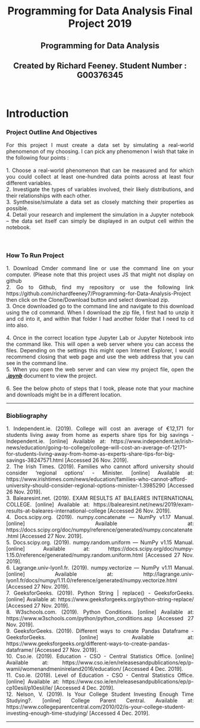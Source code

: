 <h1 align ="center">Programming for Data Analysis Final Project 2019</h1>

<p align ="center"></p>

<h2 align ="center">Programming for Data Analysis</h2>
<h2 align ="center">Created by Richard Feeney. Student Number : G00376345</h2>
<br>

# Introduction

### Project Outline And Objectives
<div align="justify"> For this project I must create a data set by simulating a real-world phenomenon of my choosing. I can pick any phenomenon I wish that take in the following four points : 
</div>
<br>
<div align="justify">
1. Choose a real-world phenomenon that can be measured and for which you could collect at least one-hundred data points across at least four different variables.<br>
2. Investigate the types of variables involved, their likely distributions, and their relationships with each other.<br>
3. Synthesise/simulate a data set as closely matching their properties as possible.<br>
4. Detail your research and implement the simulation in a Jupyter notebook – the data set itself can simply be displayed in an output cell within the notebook.
</div>
<br><br>

### How To Run Project
<div align="justify">
1. Download Cmder command line or use the command line on your computer. (Please note that this project uses JS that might not display on github<br>
2. Go to Github, find my repository or use the following link https://github.com/richardfeeney7/Programming-for-Data-Analysis-Project then click on the Clone/Download button and select download zip. <br>
3. Once downloaded go to the command line and navigate to this  download using the cd command. When I download the zip file, I first had to unzip it and cd into it, and within that folder I had another folder that I need to cd into also.<br><br>
4. Once in the correct location type Jupyter Lab or Jupyter Notebook into the command like. This will open a web server where you can access the files. Depending on the settings this might open Internet Explorer, I would recommend closing that web page and use the web address that you can see in the command line. <br>
5. When you open the web server and can view my project file, open the <u><b><i>.ipynb</i></b></u> document to view the project. <br><br>
6. See the below photo of steps that I took, please note that your machine and downloads might be in a different location. 
<br>
</div>
<hr>


### Biobliography
<div align="justify">
1. Independent.ie. (2019). College will cost an average of €12,171 for students living away from home as experts share tips for big savings - Independent.ie. [online] Available at: https://www.independent.ie/irish-news/education/going-to-college/college-will-cost-an-average-of-12171-for-students-living-away-from-home-as-experts-share-tips-for-big-savings-38247571.html [Accessed 26 Nov. 2019].<br>
2. The Irish Times. (2019). Families who cannot afford university should consider ‘regional options’ - Minister. [online] Available at: https://www.irishtimes.com/news/education/families-who-cannot-afford-university-should-consider-regional-options-minister-1.3985290 [Accessed 26 Nov. 2019].<br>
3. Balearesint.net. (2019). EXAM RESULTS AT BALEARES INTERNATIONAL COLLEGE. [online] Available at: https://balearesint.net/news/2019/exam-results-at-baleares-international-college [Accessed 26 Nov. 2019].<br>
4. Docs.scipy.org. (2019). numpy.concatenate — NumPy v1.17 Manual. [online] Available at: https://docs.scipy.org/doc/numpy/reference/generated/numpy.concatenate.html [Accessed 27 Nov. 2019].<br>
5. Docs.scipy.org. (2019). numpy.random.uniform — NumPy v1.15 Manual. [online] Available at: https://docs.scipy.org/doc/numpy-1.15.0/reference/generated/numpy.random.uniform.html [Accessed 27 Nov. 2019].<br>
6. Lagrange.univ-lyon1.fr. (2019). numpy.vectorize — NumPy v1.11 Manual. [online] Available at: http://lagrange.univ-lyon1.fr/docs/numpy/1.11.0/reference/generated/numpy.vectorize.html [Accessed 27 Nov. 2019].<br>
7. GeeksforGeeks. (2019). Python String | replace() - GeeksforGeeks. [online] Available at: https://www.geeksforgeeks.org/python-string-replace/ [Accessed 27 Nov. 2019].<br>
8. W3schools.com. (2019). Python Conditions. [online] Available at: https://www.w3schools.com/python/python_conditions.asp [Accessed 27 Nov. 2019].<br>
9. GeeksforGeeks. (2019). Different ways to create Pandas Dataframe - GeeksforGeeks. [online] Available at: https://www.geeksforgeeks.org/different-ways-to-create-pandas-dataframe/ [Accessed 27 Nov. 2019].<br>
10. Cso.ie. (2019). Education - CSO - Central Statistics Office. [online] Available at: https://www.cso.ie/en/releasesandpublications/ep/p-wamii/womenandmeninireland2016/education/ [Accessed 4 Dec. 2019].<br>
11. Cso.ie. (2019). Level of Education - CSO - Central Statistics Office. [online] Available at: https://www.cso.ie/en/releasesandpublications/ep/p-cp10esil/p10esil/le/ [Accessed 4 Dec. 2019].<br>
12. Nelson, V. (2019). Is Your College Student Investing Enough Time Studying?. [online] College Parent Central. Available at: https://www.collegeparentcentral.com/2010/02/is-your-college-student-investing-enough-time-studying/ [Accessed 4 Dec. 2019].<br>
</div>
<hr>
